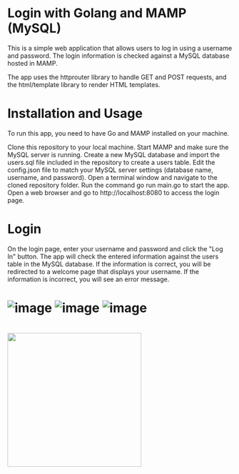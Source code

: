 
# Login with Golang and MAMP (MySQL)
This is a simple web application that allows users to log in using a username and password. The login information is checked against a MySQL database hosted in MAMP.

The app uses the httprouter library to handle GET and POST requests, and the html/template library to render HTML templates.

# Installation and Usage
To run this app, you need to have Go and MAMP installed on your machine.

Clone this repository to your local machine.
Start MAMP and make sure the MySQL server is running.
Create a new MySQL database and import the users.sql file included in the repository to create a users table.
Edit the config.json file to match your MySQL server settings (database name, username, and password).
Open a terminal window and navigate to the cloned repository folder.
Run the command go run main.go to start the app.
Open a web browser and go to http://localhost:8080 to access the login page.

# Login
On the login page, enter your username and password and click the "Log In" button. The app will check the entered information against the users table in the MySQL database. If the information is correct, you will be redirected to a welcome page that displays your username. If the information is incorrect, you will see an error message.
# ![image](https://user-images.githubusercontent.com/59126857/235627313-35ec8ea6-8623-4f01-adb0-628de7e35625.png ) ![image](https://user-images.githubusercontent.com/59126857/235627369-e17e3e01-ab7a-4a54-8456-cae7326a4212.png ) ![image](https://user-images.githubusercontent.com/59126857/235627661-b8e1c785-1bac-40e9-a352-2861d1c3ba93.png )

# <img src="[https://camo.githubusercontent.com/...](https://user-images.githubusercontent.com/59126857/235627313-35ec8ea6-8623-4f01-adb0-628de7e35625.png)" data-canonical-src="https://gyazo.com/eb5c5741b6a9a16c692170a41a49c858.png" width="300" height="300" />
